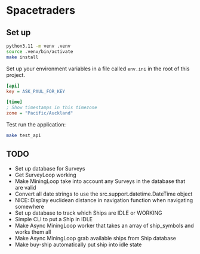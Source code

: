 # Spacetraders

## Set up

```sh
python3.11 -m venv .venv
source .venv/bin/activate
make install
```

Set up your environment variables in a file called `env.ini` in the root of this project.

```ini
[api]
key = ASK_PAUL_FOR_KEY

[time]
; Show timestamps in this timezone
zone = "Pacific/Auckland"
```

Test run the application:

```sh
make test_api
```

## TODO

- Set up database for Surveys
- Get SurveyLoop working
- Make MiningLoop take into account any Surveys in the database that are valid
- Convert all date strings to use the src.support.datetime.DateTime object
- NICE: Display euclidean distance in navigation function when navigating somewhere
- Set up database to track which Ships are IDLE or WORKING
- Simple CLI to put a Ship in IDLE
- Make Async MiningLoop worker that takes an array of ship_symbols and works them all
- Make Async MiningLoop grab available ships from Ship database
- Make buy-ship automatically put ship into idle state
